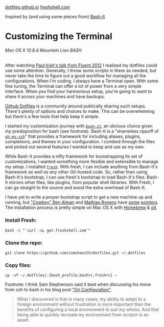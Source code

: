 [dotfiles.github.io](http://dotfiles.github.io/)
[freshshell.com](http://freshshell.com/)

Inspired by (and using some pieces from) [Bash-It](https://github.com/revans/bash-it)

# Customizing the Terminal
###### Mac OS X 10.8.4 Mountain Lion BASH

After watching [Paul Irish's talk from Fluent 2012](http://www.youtube.com/watch?v=f7AU2Ozu8eo) I realized my dotfiles could use some attention. Generally, I throw some scripts in there as needed, but never take the time to figure out a good workflow for managing all the configurations. When I'm coding, I always have a Terminal open. With some fine tuning, the Terminal can offer a lot of power from a very simple interface. When you find your harmonious setup, you're going to want to share it across your machines and have backups.

[Github Dotfiles](http://dotfiles.github.io/) is a community around publically sharing such setups. There's plenty of options and choices to make. This can be overwhelming but there's a few tools that help keep it simple.

I started my customization journey with [`bash-it`](https://github.com/revans/bash-it), an obvious choice given my predisposition for bash (see footnote). Bash-It is a "shameless rippoff of [`oh-my-zsh`](https://github.com/robbyrussell/oh-my-zsh)" that provides a framework for including aliases, plugins, completions, and themes in your configuration. I combed through the files and picked out several features I wanted to keep and use as my own.

While Bash-It provides a nifty framework for bootstrapping its set of customizations, I wanted something more flexible and extensible to manage my setup. I installed [`fresh`](http://freshshell.com/). With fresh, I can include anything from Bash-It's framework _as well as any other Git-hosted code_. So, rather than using Bash-It's bootstrap, I can use fresh's bootstrap to load Bash-It's files. Bash-It mirrors other files, like plugins, from popular shell libraries. With Fresh, I can go straight to the source and avoid the extra overhead of Bash-It.

I have yet to write a proper bootstrap script to get a new machine up and running, but ["Cowboy" Ben Alman](http://benalman.com/) and [Mathias Bynens](http://mathiasbynens.be/) have [some](https://github.com/cowboy/dotfiles/tree/master/init) [pointers](https://github.com/mathiasbynens/dotfiles/blob/master/bootstrap.sh). The installation process is pretty simple on Mac OS X with [Homebrew](http://mxcl.github.io/homebrew/) & [git](http://git-scm.com/).

### Install Fresh:

    bash -c "`curl -sL get.freshshell.com`"

### Clone the repo:
    git clone https://github.com/simshanith/dotfiles.git ~/.dotfiles

### Copy files:
    cp -vf ~/.dotfiles/.{bash_profile,bashrc,freshrc} ~

Footnote: I think Sam Stephenson said it best when discussing his move from zsh to bash in his blog post ["On Configuration"](http://sstephenson.us/posts/on-configuration).

> What I discovered is that in many cases, my ability to adapt to a foreign environment without frustration is more important than the benefits of configuring a local environment to suit my whims. And that being able to quickly recreate my environment from scratch is an asset.